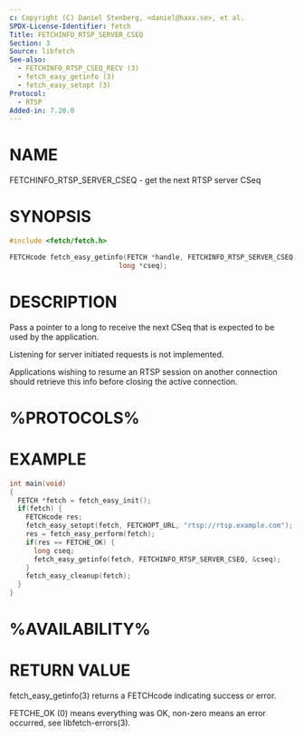 ```yaml
---
c: Copyright (C) Daniel Stenberg, <daniel@haxx.se>, et al.
SPDX-License-Identifier: fetch
Title: FETCHINFO_RTSP_SERVER_CSEQ
Section: 3
Source: libfetch
See-also:
  - FETCHINFO_RTSP_CSEQ_RECV (3)
  - fetch_easy_getinfo (3)
  - fetch_easy_setopt (3)
Protocol:
  - RTSP
Added-in: 7.20.0
---
```


# NAME

FETCHINFO_RTSP_SERVER_CSEQ - get the next RTSP server CSeq

# SYNOPSIS

~~~c
#include <fetch/fetch.h>

FETCHcode fetch_easy_getinfo(FETCH *handle, FETCHINFO_RTSP_SERVER_CSEQ,
                           long *cseq);
~~~

# DESCRIPTION

Pass a pointer to a long to receive the next CSeq that is expected to be used
by the application.

Listening for server initiated requests is not implemented.

Applications wishing to resume an RTSP session on another connection should
retrieve this info before closing the active connection.

# %PROTOCOLS%

# EXAMPLE

~~~c
int main(void)
{
  FETCH *fetch = fetch_easy_init();
  if(fetch) {
    FETCHcode res;
    fetch_easy_setopt(fetch, FETCHOPT_URL, "rtsp://rtsp.example.com");
    res = fetch_easy_perform(fetch);
    if(res == FETCHE_OK) {
      long cseq;
      fetch_easy_getinfo(fetch, FETCHINFO_RTSP_SERVER_CSEQ, &cseq);
    }
    fetch_easy_cleanup(fetch);
  }
}
~~~

# %AVAILABILITY%

# RETURN VALUE

fetch_easy_getinfo(3) returns a FETCHcode indicating success or error.

FETCHE_OK (0) means everything was OK, non-zero means an error occurred, see
libfetch-errors(3).
